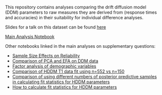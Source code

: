 This repository contains analyses comparing the drift diffusion model (DDM) parameters to raw measures they are derived from (response times and accuracies) in their suitability for individual difference analyses.

Slides for a talk on this dataset can be found [here]()

[Main Analysis Notebook](https://zenkavi.github.io/SRO_DDM_Analyses/output/reports/SRO_DDM_Analyses.nb.html)

Other notebooks linked in the main analyses on supplementary questions:
- [Sample Size Effects on Reliability](https://zenkavi.github.io/SRO_DDM_Analyses/output/reports/SampleSizeEffectsOnReliability.nb.html)
- [Comparison of PCA and EFA on DDM data](https://zenkavi.github.io/SRO_DDM_Analyses/output/reports/DimReductionComparison.nb.html)
- [Factor analysis of demographic variables](https://zenkavi.github.io/SRO_DDM_Analyses/output/reports/DemographicFactors.nb.html)
- [Comparison of HDDM T1 data fit using n=552 vs n=150](https://zenkavi.github.io/SRO_DDM_Analyses/output/reports/HDDM150vs522.nb.html)
- [Comparison of using different numbers of posterior predictive samples in calculating fit statistics for HDDM parameters](https://zenkavi.github.io/SRO_DDM_Analyses/output/reports/NumSamplesAnalysis.nb.html)
- [How to calculate fit statistics for HDDM parameters](https://zenkavi.github.io/SRO_DDM_Analyses/output/reports/ModelvsActualRTs.nb.html)
